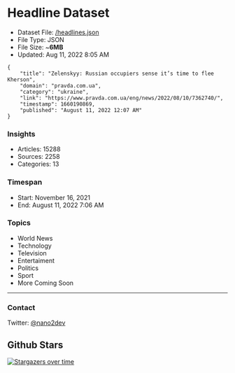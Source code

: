 # Headline Dataset

- Dataset File: [/headlines.json](https://raw.githubusercontent.com/fwd/news/master/headlines.json) 
- File Type: JSON
- File Size: ~**6MB**
- Updated: Aug 11, 2022 8:05 AM

```
{
    "title": "Zelenskyy: Russian occupiers sense it’s time to flee Kherson",
    "domain": "pravda.com.ua",
    "category": "ukraine",
    "link": "https://www.pravda.com.ua/eng/news/2022/08/10/7362740/",
    "timestamp": 1660190869,
    "published": "August 11, 2022 12:07 AM"
}
```

### Insights

- Articles: 15288
- Sources: 2258
- Categories: 13

### Timespan

- Start: November 16, 2021
- End: August 11, 2022 7:06 AM

### Topics

- World News
- Technology
- Television
- Entertaiment
- Politics
- Sport
- More Coming Soon

---

### Contact 

Twitter: [@nano2dev](https://twitter.com/nano2dev)

## Github Stars

[![Stargazers over time](https://starchart.cc/fwd/news.svg)](https://starchart.cc/fwd/news)
	